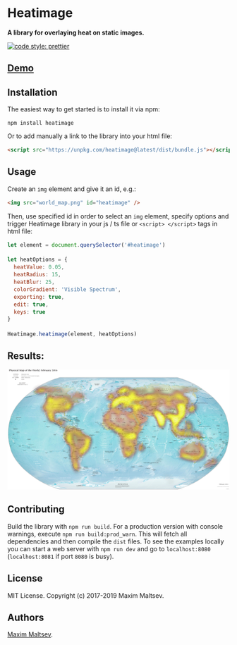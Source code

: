 # Heatimage

**A library for overlaying heat on static images.**

[![code style: prettier](https://img.shields.io/badge/code_style-prettier-ff69b4.svg?style=flat-square)](https://github.com/prettier/prettier)

## [Demo]()

## Installation

The easiest way to get started is to install it via npm:

```
npm install heatimage
```

Or to add manually a link to the library into your html file:

```html
<script src="https://unpkg.com/heatimage@latest/dist/bundle.js"></script>
```

## Usage
Create an `img` element and give it an id, e.g.:

```html
<img src="world_map.png" id="heatimage" />
```

Then, use specified id in order to select an `img` element, specify options and trigger Heatimage library in your js / ts file or `<script> </script>` tags in html file:

```javascript
let element = document.querySelector('#heatimage')

let heatOptions = {
  heatValue: 0.05,
  heatRadius: 15,
  heatBlur: 25,
  colorGradient: 'Visible Spectrum',
  exporting: true,
  edit: true,
  keys: true
}

Heatimage.heatimage(element, heatOptions)
```

## Results:
<img src="examples/demo/world_map_heat.png" width="550" />

## Contributing
Build the library with `npm run build`. For a production version with console warnings, execute `npm run build:prod_warn`. This will fetch all dependencies and then compile the `dist` files. To see the examples locally you can start a web server with `npm run dev` and go to `localhost:8080` (`localhost:8081` if port `8080` is busy).

## License
MIT License. Copyright (c) 2017-2019 Maxim Maltsev.

## Authors
[Maxim Maltsev](https://github.com/mmaltsev).

